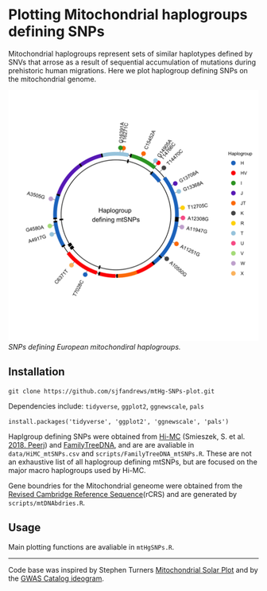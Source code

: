 # Plotting Mitochondrial haplogroups defining SNPs

Mitochondrial haplogroups represent sets of similar haplotypes defined by SNVs that arrose as a result of sequential accumulation of mutations during prehistoric human migrations. Here we plot haplogroup defining SNPs on the mitochondrial genome.

![Image of mtHg SNPs](plots/mtDNA.png)
_SNPs defining European mitochondiral haplogroups._

## Installation

```
git clone https://github.com/sjfandrews/mtHg-SNPs-plot.git
```

Dependencies include: `tidyverse`, `ggplot2`, `ggnewscale`, `pals`

```
install.packages('tidyverse', 'ggplot2', 'ggnewscale', 'pals')
```

Haplgroup defining SNPs were obtained from [Hi-MC](https://github.com/vserch/himc) (Smieszek, S. et al. [2018. Peerj](https://doi.org/10.7717/peerj.5149)) and [FamilyTreeDNA](https://www.familytreedna.com/mtDNA-Haplogroup-Mutations.aspx), and are are avaliable in `data/HiMC_mtSNPs.csv` and `scripts/FamilyTreeDNA_mtSNPs.R`. These are not an exhaustive list of all haplogroup defining mtSNPs, but are focused on the major macro haplogroups used by Hi-MC.


Gene boundries for the Mitochondrial geneome were obtained from the [Revised Cambridge Reference Sequence](https://www.mitomap.org/MITOMAP/HumanMitoSeq)(rCRS) and are generated by `scripts/mtDNAbdries.R`.

## Usage
Main plotting functions are avaliable in `mtHgSNPs.R`.

---

Code base was inspired by Stephen Turners [Mitochondrial Solar Plot](https://github.com/stephenturner/solarplot) and by the [GWAS Catalog ideogram](https://www.ebi.ac.uk/gwas/diagram).
